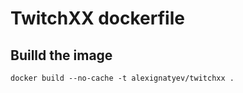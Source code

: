 # TwitchXX dockerfile

## Builld the image

```(bash)
docker build --no-cache -t alexignatyev/twitchxx .
```
